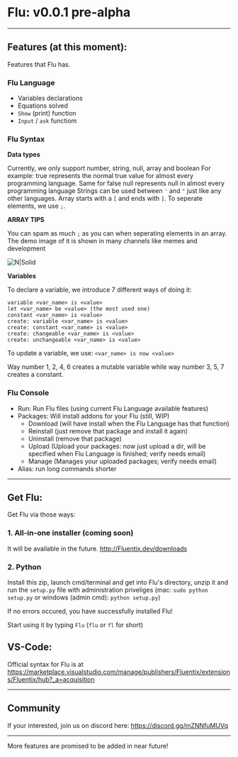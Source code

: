 # Flu: v0.0.1 pre-alpha

---

## Features (at this moment):

Features that Flu has.

### Flu Language

- Variables declarations
- Equations solved
- `Show` (print) function
- `Input` / `ask` functiom

### Flu Syntax

**Data types**

Currently, we only support number, string, null, array and boolean
For example: true represents the normal true value for almost every programming language. Same for false
null represents null in almost every programming language
Strings can be used between `'` and `"` just like any other languages.
Array starts with a `[` and ends with `]`. To seperate elements, we use `;`.

**ARRAY TIPS**

You can spam as much `;` as you can when seperating elements in an array. The demo image of it is shown in many channels like ⁠memes and ⁠development

![N|Solid](https://cdn.discordapp.com/attachments/1309155710504009790/1309343383533125692/Anh_chup_man_hinh_2024-11-21_214702.png?ex=67472b4d&is=6745d9cd&hm=61592b8d73e96eed2228fd8f781e2354f14b4436457f49f6ded38ec52f469186&)

**Variables**

To declare a variable, we introduce 7 different ways of doing it:

```
variable <var_name> is <value>
let <var_name> be <value> (the most used one)
constant <var_name> is <value>
create: variable <var_name> is <value>
create: constant <var_name> is <value>
create: changeable <var_name> is <value>
create: unchangeable <var_name> is <value>
```
To update a variable, we use: `<var_name> is now <value>`

Way number 1, 2, 4, 6 creates a mutable variable while way number 3, 5, 7 creates a constant.

### Flu Console

- Run: Run Flu files (using current Flu Language available features)
- Packages: Will install addons for your Flu (still, WIP)
  + Download (will have install when the Flu Language has that function)
  + Reinstall (just remove that package and install it again)
  + Uninstall (remove that package)
  + Upload (Upload your packages: now just upload a dir, will be specified when Flu Language is finished; verify needs email)
  + Manage (Manages your uploaded packages; verify needs email)
- Alias: run long commands shorter

---

## Get Flu:

Get Flu via those ways:

### 1. All-in-one installer (coming soon)

It will be available in the future. http://Fluentix.dev/downloads

### 2. Python

Install this zip, launch cmd/terminal and get into Flu's directory, unzip it and run the `setup.py` file with administration priveliges (mac: `sudo python setup.py` or windows (admin cmd): `python setup.py`)

If no errors occured, you have successfully installed Flu!

Start using it by typing `Flu` (`flu` or `fl` for short)

## VS-Code:

Official syntax for Flu is at https://marketplace.visualstudio.com/manage/publishers/Fluentix/extensions/Fluentix/hub?_a=acquisition

---

## Community

If your interested, join us on discord here: https://discord.gg/mZNNfuMUVq

---

More features are promised to be added in near future!
